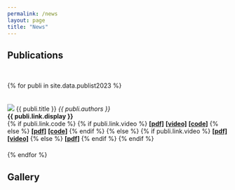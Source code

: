 ```yaml
---
permalink: /news
layout: page
title: "News"
---
```


## Publications
<br/>

{% for publi in site.data.publist2023 %}
<div class="pub" style="display: inline-block; width: 100%; margin: 20px 0 20px 0"> 
  <img src="{{ site.url }}{{ site.baseurl }}/images/pubpic/{{ publi.image }}"/>
  <pubtit>{{ publi.title }}</pubtit>
  <em>{{ publi.authors }} </em><br />
  <strong>{{ publi.link.display }}</strong><br/>
  {% if publi.link.code %}
  {% if publi.link.video %}
  <strong><a href="{{ publi.link.url }}">[pdf]</a></strong>
  <strong><a href="{{ publi.link.video }}">[video]</a></strong>
  <strong><a href="{{ publi.link.code }}">[code]</a></strong>
  {% else %}
  <strong><a href="{{ publi.link.url }}">[pdf]</a></strong>
  <strong><a href="{{ publi.link.code }}">[code]</a></strong>
  {% endif %}
  {% else %}
  {% if publi.link.video %}
  <strong><a href="{{ publi.link.url }}">[pdf]</a></strong>
  <strong><a href="{{ publi.link.video }}">[video]</a></strong>
  {% else %}
  <strong><a href="{{ publi.link.url }}">[pdf]</a></strong>
  {% endif %}
  {% endif %}
</div>
{% endfor %}



## Gallery
<br/>

<figure data-behold-id="GOiyo7O9T1TK9QzdCf2P"></figure>
<script src="https://w.behold.so/widget.js" type="module"></script>

